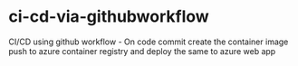 # ci-cd-via-githubworkflow
CI/CD using github workflow - On code commit  create the container image push to azure container registry and deploy the same to azure web app
